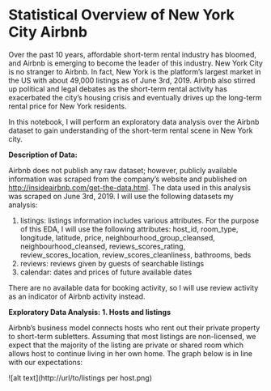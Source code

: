# Statistical Overview of New York City Airbnb
  Over the past 10 years, affordable short-term rental industry has bloomed, and Airbnb is emerging to become the leader of this industry. New York City is no stranger to Airbnb. In fact, New York is the platform’s largest market in the US with about 49,000 listings as of June 3rd, 2019. Airbnb also stirred up political and legal debates as the short-term rental activity has exacerbated the city’s housing crisis and eventually drives up the long-term rental price for New York residents. 

  In this notebook, I will perform an exploratory data analysis over the Airbnb dataset to gain understanding of the short-term rental scene in New York city.  

**Description of Data:**

  Airbnb does not publish any raw dataset; however, publicly available information was scraped from the company’s website and published on http://insideairbnb.com/get-the-data.html. The data used in this analysis was scraped on June 3rd, 2019. I will use the following datasets my analysis:  
1. listings: listings information includes various attributes. For the purpose of this EDA, I will use the following attributes: host_id, room_type, longitude, latitude, price, neighbourhood_group_cleansed, neighbourhood_cleansed, reviews_scores_rating, review_scores_location, review_scores_cleanliness, bathrooms, beds
2. reviews: reviews given by guests of searchable listings
3. calendar: dates and prices of future available dates  

There are no available data for booking activity, so I will use review activity as an indicator of Airbnb activity instead. 

**Exploratory Data Analysis:**
**1.	Hosts and listings**

  Airbnb’s business model connects hosts who rent out their private property to short-term subletters. Assuming that most listings are non-licensed, we expect that the majority of the listing are private or shared room which allows host to continue living in her own home. The graph below is in line with our expectations:
 
 ![alt text](http://url/to/listings per host.png)
